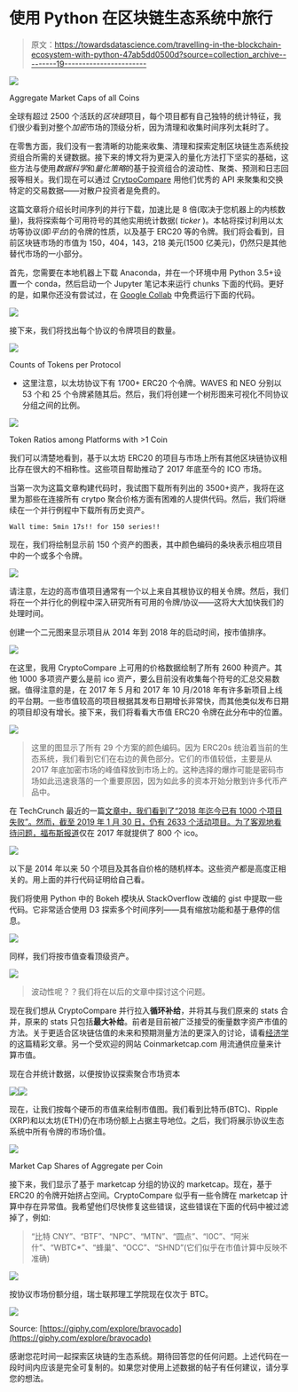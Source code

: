 # 使用 Python 在区块链生态系统中旅行

> 原文：<https://towardsdatascience.com/travelling-in-the-blockchain-ecosystem-with-python-47ab5dd0500d?source=collection_archive---------19----------------------->

![](img/30271e1a610c3c41fb8075bfbfb217d9.png)

Aggregate Market Caps of all Coins

全球有超过 2500 个活跃的*区块链*项目，每个项目都有自己独特的统计特征，我们很少看到对整个*加密*市场的顶级分析，因为清理和收集时间序列太耗时了。

在零售方面，我们没有一套清晰的功能来收集、清理和探索定制区块链生态系统投资组合所需的关键数据。接下来的博文将为更深入的量化方法打下坚实的基础，这些方法与使用*数据科学*和*量化策略*的基于投资组合的波动性、聚类、预测和日志回报等相关。我们现在可以通过 [CrytpoCompare](https://www.cryptocompare.com/) 用他们优秀的 API 来聚集和交换特定的交易数据——对散户投资者是免费的。

这篇文章将介绍长时间序列的并行下载，加速比是 8 倍(取决于您机器上的内核数量)，我将探索每个可用符号的其他实用统计数据( *ticker* )。本帖将探讨利用以太坊等协议(即*平台*)的令牌的性质，以及基于 ERC20 等的令牌。我们将会看到，目前区块链市场的市值为 150，404，143，218 美元(1500 亿美元)，仍然只是其他替代市场的一小部分。

首先，您需要在本地机器上下载 Anaconda，并在一个环境中用 Python 3.5+设置一个 conda，然后启动一个 Jupyter 笔记本来运行 chunks 下面的代码。更好的是，如果你还没有尝试过，在 [Google Collab](https://colab.research.google.com) 中免费运行下面的代码。

![](img/7f72cc6f96d8628ede8867208eed6413.png)

接下来，我们将找出每个协议的令牌项目的数量。

![](img/9e07aabb476daa4b12c30972f4c38005.png)

Counts of Tokens per Protocol

*   这里注意，以太坊协议下有 1700+ ERC20 个令牌。WAVES 和 NEO 分别以 53 个和 25 个令牌紧随其后。然后，我们将创建一个树形图来可视化不同协议分组之间的比例。

![](img/cf2ef15c79d2d0ed7d9ff9bbe4f3a7dc.png)

Token Ratios among Platforms with >1 Coin

我们可以清楚地看到，基于以太坊 ERC20 的项目与市场上所有其他区块链协议相比存在很大的不相称性。这些项目帮助推动了 2017 年底至今的 ICO 市场。

当第一次为这篇文章构建代码时，我试图下载所有列出的 3500+资产，我将在这里为那些在连接所有 crytpo 聚合价格方面有困难的人提供代码。然后，我们将继续在一个并行例程中下载所有历史资产。

```
Wall time: 5min 17s!! for 150 series!!
```

现在，我们将绘制显示前 150 个资产的图表，其中颜色编码的条块表示相应项目中的一个或多个令牌。

![](img/5edeb5e6f6b060c24b9faa2e19d9e96e.png)

请注意，左边的高市值项目通常有一个以上来自其根协议的相关令牌。然后，我们将在一个并行化的例程中深入研究所有可用的令牌/协议——这将大大加快我们的处理时间。

创建一个二元图来显示项目从 2014 年到 2018 年的启动时间，按市值排序。

![](img/f66bf89f4780052b4ee10e6472f1965f.png)

在这里，我用 CryptoCompare 上可用的价格数据绘制了所有 2600 种资产。其他 1000 多项资产要么是前 ico 资产，要么目前没有收集每个符号的汇总交易数据。值得注意的是，在 2017 年 5 月和 2017 年 10 月/2018 年有许多新项目上线的平台期。一些市值较高的项目根据其发布日期增长非常快，而其他类似发布日期的项目却没有增长。接下来，我们将看看大市值 ERC20 令牌在此分布中的位置。

![](img/2276509e4d15173beb30f47d253d6ed7.png)

> 这里的图显示了所有 29 个方案的颜色编码。因为 ERC20s 统治着当前的生态系统，我们看到它们在右边的黄色部分。它们的市值较低，主要是从 2017 年底加密市场的峰值释放到市场上的。这种选择的爆炸可能是密码市场如此迅速衰落的一个重要原因，因为如此多的资本开始分散到许多代币产品中。

在 TechCrunch 最近的一篇[文章中，我们看到了“2018 年迄今已有 1000 个项目失败”。然而，截至 2019 年 1 月 30 日，仍有 2633 个活动项目。为了客观地看待问题，](https://techcrunch.com/2018/06/29/thousands-of-cryptocurrency-projects-are-already-dead/)[福布斯报道](https://www.forbes.com/sites/jeffkauflin/2018/10/29/where-did-the-money-go-inside-the-big-crypto-icos-of-2017/#556ae1e5261b)仅在 2017 年就提供了 800 个 ico。

![](img/f7bda2a0bcb4c7b94481ca86ec310119.png)

以下是 2014 年以来 50 个项目及其各自价格的随机样本。这些资产都是高度正相关的。用上面的并行代码证明给自己看。

我们将使用 Python 中的 Bokeh 模块从 StackOverflow 改编的 gist 中提取一些代码。它非常适合使用 D3 探索多个时间序列——具有缩放功能和基于悬停的信息。

![](img/05ecd4d8281d2eb0bdac9e1f1634a075.png)

同样，我们将按市值查看顶级资产。

![](img/ea4dfa20963ff880414d2980ebfabd8f.png)

> 波动性呢？？我们将在以后的文章中探讨这个问题。

现在我们想从 CryptoCompare 并行拉入**循环补给**，并将其与我们原来的 stats 合并，原来的 stats 只包括**最大补给**。前者是目前被广泛接受的衡量数字资产市值的方法。关于更适合区块链估值的未来和预期测量方法的更深入的讨论，请看[经济学](https://blog.nomics.com/essays/crypto-market-cap-review-emerging-alternatives/)的这篇精彩文章。另一个受欢迎的网站 Coinmarketcap.com 用流通供应量来计算市值。

现在合并统计数据，以便按协议探索聚合市场资本

![](img/f12e9ddf79558b03c43a8b526fb0af30.png)![](img/25a2a16f528b56d55865b27ae1d718e4.png)

现在，让我们按每个硬币的市值来绘制市值图。我们看到比特币(BTC)、Ripple (XRP)和以太坊(ETH)仍在市场份额上占据主导地位。之后，我们将展示协议生态系统中所有令牌的市场价值。

![](img/dc74fd5c55fb5e01f9052052ffd46d9a.png)

Market Cap Shares of Aggregate per Coin

接下来，我们显示了基于 marketcap 分组的协议的 marketcap。现在，基于 ERC20 的令牌开始挤占空间。CryptoCompare 似乎有一些令牌在 marketcap 计算中存在异常值。我希望他们尽快修复这些错误，这些错误在下面的代码中被过滤掉了，例如:

> “比特 CNY”、“BTF”、“NPC”、“MTN”、“圆点”、“I0C”、“阿米什”、“WBTC*”、“蜂巢”、“OCC”、“SHND”(它们似乎在市值计算中反映不准确)

![](img/85f3a9e4adca21ad34dd9b748e62d77a.png)

按协议市场份额分组，瑞士联邦理工学院现在仅次于 BTC。

![](img/1626fe4ddc9dbe4de49af09e6f48de27.png)

Source: [https://giphy.com/explore/bravocado](https://giphy.com/explore/bravocado)

感谢您花时间一起探索区块链的生态系统。期待回答您的任何问题。上述代码在一段时间内应该是完全可复制的。如果您对使用上述数据的帖子有任何建议，请分享您的想法。